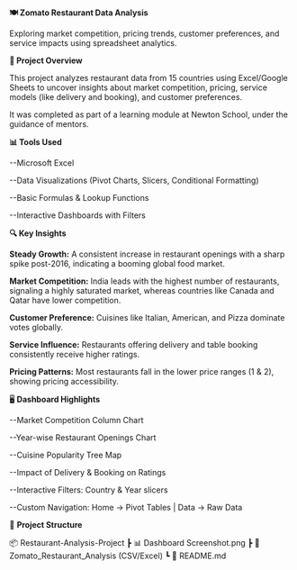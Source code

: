 **🍽️ Zomato Restaurant Data Analysis**

Exploring market competition, pricing trends, customer preferences, and service impacts using spreadsheet analytics.

**📌 Project Overview**

This project analyzes restaurant data from 15 countries using Excel/Google Sheets to uncover insights about market competition, pricing, service models (like delivery and booking), and customer preferences.

It was completed as part of a learning module at Newton School, under the guidance of mentors.

**📊 Tools Used**

--Microsoft Excel

--Data Visualizations (Pivot Charts, Slicers, Conditional Formatting)

--Basic Formulas & Lookup Functions

--Interactive Dashboards with Filters

**🔍 Key Insights**

**Steady Growth:** A consistent increase in restaurant openings with a sharp spike post-2016, indicating a booming global food market.

**Market Competition:** India leads with the highest number of restaurants, signaling a highly saturated market, whereas countries like Canada and Qatar have lower competition.

**Customer Preference:** Cuisines like Italian, American, and Pizza dominate votes globally.

**Service Influence:** Restaurants offering delivery and table booking consistently receive higher ratings.

**Pricing Patterns:** Most restaurants fall in the lower price ranges (1 & 2), showing pricing accessibility.

🖥️ **Dashboard Highlights**

--Market Competition Column Chart

--Year-wise Restaurant Openings Chart

--Cuisine Popularity Tree Map

--Impact of Delivery & Booking on Ratings

--Interactive Filters: Country & Year slicers

--Custom Navigation: Home → Pivot Tables | Data → Raw Data

📁 **Project Structure**

📦 Restaurant-Analysis-Project
 ┣ 📊 Dashboard Screenshot.png
 ┣ 📂 Zomato_Restaurant_Analysis (CSV/Excel)
 ┗ 📄 README.md
